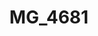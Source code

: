 ---
title: MG_4681
layout: image
categories: [valokuvat]
box-image: valokuvat/MG_4681-kuutio.jpg
image: valokuvat/MG_4681.jpg
hide_title_on_box: true
---